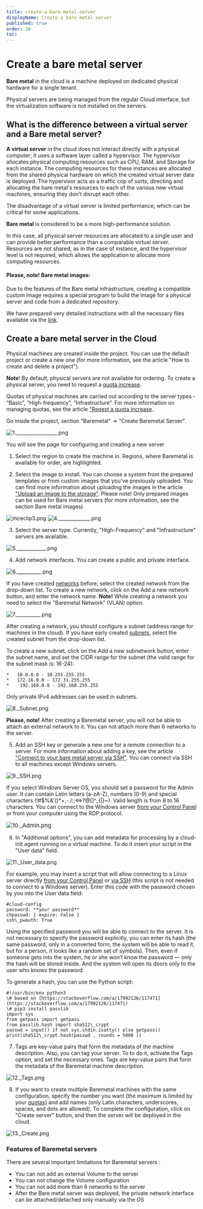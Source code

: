 ```yaml
---
title: create-a-bare-metal-server
displayName: Create a bare metal server
published: true
order: 20
toc:
---
```

# Create a bare metal server

**Bare metal** in the cloud is a machine deployed on dedicated physical hardware for a single tenant.

Physical servers are being managed from the regular Cloud interface, but the virtualization software is not installed on the servers.

## **What is the difference between a virtual server and a Bare metal server?**

**A virtual server** in the cloud does not interact directly with a physical computer; it uses a software layer called a hypervisor. The hypervisor allocates physical computing resources such as CPU, RAM, and Storage for each instance. The computing resources for these instances are allocated from the shared physical hardware on which the created virtual server data is deployed. The hypervisor acts as a traffic cop of sorts, directing and allocating the bare metal's resources to each of the various new virtual machines, ensuring they don't disrupt each other.

The disadvantage of a virtual server is limited performance, which can be critical for some applications.

**Bare metal** is considered to be a more high-performance solution.

In this case, all physical server resources are allocated to a single user and can provide better performance than a comparable virtual server. Resources are not shared, as in the case of instance, and the hypervisor level is not required, which allows the application to allocate more computing resources.

#### **Please, note! Bare metal images:**

Due to the features of the Bare metal infrastructure, creating a compatible custom image requires a special program to build the image for a physical server and code from a dedicated repository.

We have prepared very detailed instructions with all the necessary files available via the  <a href=“https://github.com/G-Core/baremetal-dib-elements” target="_blank">link</a>.

## **Create a bare metal server in the Cloud**

Physical machines are created inside the project. You can use the default project or create a new one (for more information, see the article "How to create and delete a project").

**Note**! By default, physical servers are not available for ordering. To create a physical server, you need to request a <a href=“https://gcore.com/docs/cloud/getting-started/request-a-quota-increase” target="_blank">quota increase</a>.

Quotas of physical machines are carried out according to the server types - “Basic”, “High-frequency”, “Infrastructure”. For more information on managing quotas, see the article <a href=“https://gcore.com/docs/cloud/getting-started/request-a-quota-increase” target="_blank">"Reqest a quota increase</a>..

Go inside the project, section "Baremetal" → "Create Baremetal Server".

<img src="https://support.gcore.com/hc/article_attachments/360014351917/1._________________.png" alt="1._________________.png">

You will see the page for configuring and creating a new server

1.  Select the region to create the machine in. Regions, where Baremetal is available for order, are highlighted.
    
2.  Select the image to install. You can choose a system from the prepared templates or from custom images that you've previously uploaded. You can find more information about uploading the images in the article <a href=“https://gcore.com/docs/cloud/images/upload-an-image-to-the-storage” target="_blank">"Upload an image to the storage"</a>. Please note! Only prepared images can be used for Bare metal servers (for more information, see the section Bare metal images)

<media-gallery>
<img src="https://support.gcore.com/hc/article_attachments/360020173678/mceclip3.png" alt="mceclip3.png">

<img src="https://support.gcore.com/hc/article_attachments/360014438398/4._____________.png" alt="4._____________.png">
</media-gallery>

3.  Select the server type. Currently, "High-Frequency" and "Infrastructure" servers are available.

<img src="https://support.gcore.com/hc/article_attachments/360014352117/5.____________.png" alt="5.____________.png">
    
4.  Add network interfaces. You can create a public and private interface. 

<img src="https://support.gcore.com/hc/article_attachments/360014352257/6.__________.png" alt="6.__________.png">

If you have created <a href=“https://gcore.com/docs/cloud/networking/create-and-manage-a-network” target="_blank">networks</a> before, select the created network from the drop-down list. To create a new network, click on the Add a new network button, and enter the network name. **Note!** While creating a network you need to select the "Baremetal Network" (VLAN) option. 
    
<img src="https://support.gcore.com/hc/article_attachments/360014438738/7.__________.png" alt="7.__________.png">                            

After creating a network, you should configure a subnet (address range for machines in the cloud). If you have early created <a href=“https://gcore.com/docs/cloud/networking/create-and-manage-a-subnetwork” target="_blank">subnets</a>, select the created subnet from the drop-down list.
    
To create a new subnet, click on the Add a new subnetwork button, enter the subnet name, and set the CIDR range for the subnet (the valid range for the subnet mask is: 16-24): 
    
    *   10.0.0.0 - 10.255.255.255
    *   172.16.0.0 - 172.31.255.255
    *    192.168.0.0 - 192.168.255.255
    
Only private IPv4 addresses can be used in subnets. 

<img src="https://support.gcore.com/hc/article_attachments/360014352477/8._Subnet.png" alt="8._Subnet.png">
    
**Please, note!** After creating a Baremetal server, you will not be able to attach an external network to it. You can not attach more than 6 networks to the server. 
    
5. Add an SSH key or generate a new one for a remote connection to a server. For more information about adding a key, see the article <a href=“https://gcore.com/docs/cloud/bare-metal-servers/connect-to-your-bare-metal-server-via-ssh” target="_blank">"Connect to your bare metal server via SSH"</a>. You can connect via SSH to all machines except Windows servers.
    
<img src="https://support.gcore.com/hc/article_attachments/360014352577/9._SSH.png" alt="9._SSH.png"> 

If you select Windows Server OS, you should set a password for the Admin user. It can contain Latin letters (a-zA-Z), numbers (0-9) and special characters (!#$%&'()\*+,-./:;<=>?@\[\]^\_{|}~). Valid length is from 8 to 16 characters. You can connect to the Windows server <a href=“https://gcore.com/docs/cloud/virtual-instances/connect/connect-to-your-instance-via-control-panel” target="_blank">from your Control Panel</a> or from your computer using the RDP protocol.
    
<img style="font-size: 15px;" src="https://support.gcore.com/hc/article_attachments/360014438858/10._Admin.png" alt="10._Admin.png">

6. In "Additional options", you can add metadata for processing by a cloud-init agent running on a virtual machine. To do it insert your script in the "User data" field.

 <img src="https://support.gcore.com/hc/article_attachments/360014352657/11._User_data.png" alt="11._User_data.png">

For example, you may insert a script that will allow connecting to a Linux server directly <a href=“https://gcore.com/docs/cloud/virtual-instances/connect/connect-to-your-instance-via-control-panel” target="_blank">from your Control Panel</a> or <a href=“https://gcore.com/docs/cloud/bare-metal-servers/connect-to-your-bare-metal-server-via-ssh” target="_blank">via SSH</a> (this script is not needed to connect to a Windows server). Enter this code with the password chosen by you into the User data field:

```    
#cloud-config  
password: **your password**  
chpasswd: { expire: False }  
ssh\_pwauth: True
```

Using the specified password you will be able to connect to the server. It is not necessary to specify the password explicitly, you can enter its hash (the same password, only in a converted form; the system will be able to read it, but for a person, it looks like a random set of symbols). Then, even if someone gets into the system, he or she won’t know the password — only the hash will be stored inside. And the system will open its doors only to the user who knows the password.
    
To generate a hash, you can use the Python script:

```    
#!/usr/bin/env python3  
\# based on [https://stackoverflow.com/a/17992126/117471](https://stackoverflow.com/a/17992126/117471)  
\# pip3 install passlib  
import sys  
from getpass import getpass  
from passlib.hash import sha512\_crypt  
passwd = input() if not sys.stdin.isatty() else getpass()  
print(sha512\_crypt.hash(passwd , rounds = 5000 ))
```

7. Tags are key-value pairs that form the metadata of the machine description. Also, you can tag your server. To to do it, activate the Tags option, and set the necessary ones. Tags are key-value pairs that form the metadata of the Baremetal machine description.

<img src="https://support.gcore.com/hc/article_attachments/360014438918/12._Tags.png" alt="12._Tags.png">
    
8. If you want to create multiple Baremetal machines with the same configuration, specify the number you want (the maximum is limited by your <a href=“https://gcore.com/docs/cloud/getting-started/request-a-quota-increase” target="_blank">quotas</a>) and add names (only Latin characters, underscores, spaces, and dots are allowed). To complete the configuration, click on "Create server" button, and then the server will be deployed in the cloud.

<img src="https://support.gcore.com/hc/article_attachments/360014438958/13._Create.png" alt="13._Create.png">
    

### **Features of Baremetal servers**

There are several important limitations for Baremetal servers :

*   You can not add an external Volume to the server
*   You can not change the Volume configuration
*   You can not add more than 6 networks to the server
*   After the Bare metal server was deployed, the private network interface can be attached/detached only manually via the OS
